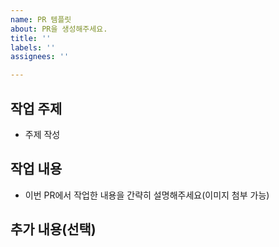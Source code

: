 ```yaml
---
name: PR 템플릿
about: PR을 생성해주세요.
title: ''
labels: ''
assignees: ''

---
```


## 작업 주제

 - 주제 작성

## 작업 내용

 - 이번 PR에서 작업한 내용을 간략히 설명해주세요(이미지 첨부 가능)

## 추가 내용(선택)
